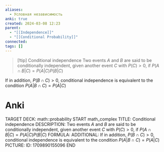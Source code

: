 ```yaml
---
aliases:
  - Условная независимость
anki: true
created: 2024-03-08 12:23
parent:
  - "[[Independence]]"
  - "[[Conditional Probability]]"
connected: 
tags: []
---
```


> [!tip] Conditional independence
Two events $A$ and $B$ are said to be conditionally independent, given another event $C$ with $P(C) > 0$, if
$P(A \cap B | C) = P(A | C)P(B | C)$

If in addition, $P(B \cap C) > 0$, conditional independence is equivalent to the condition $P(A | B \cap C) = P(A | C)$

# Anki
TARGET DECK: math::probability
START
math_complex
TITLE: Conditional independence
DESCRIPTION: Two events $A$ and $B$ are said to be conditionally independent, given another event $C$ with $P(C) > 0$, if
$P(A \cap B | C) = P(A | C)P(B | C)$
FORMULA: 
ADDITIONAL: If in addition, $P(B \cap C) > 0$, conditional independence is equivalent to the condition $P(A | B \cap C) = P(A | C)$
PICTURE:
ID: 1709890155096
END